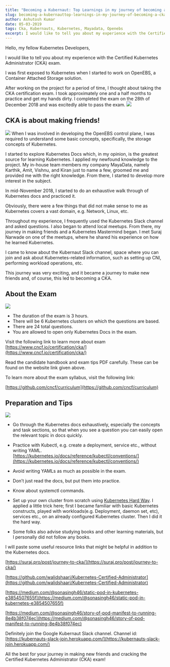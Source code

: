 ```yaml
---
title: "Becoming a Kubernaut: Top Learnings in my journey of becoming a CKA"
slug: becoming-a-kubernauttop-learnings-in-my-journey-of-becoming-a-cka
author: Ashutosh Kumar
date: 05-03-2019
tags: Cka, Kubernauts, Kubernetes, Mayadata, Openebs
excerpt: I would like to tell you about my experience with the Certified Kubernetes Administrator (CKA) exam.
---
```


Hello, my fellow Kubernetes Developers,

I would like to tell you about my experience with the Certified Kubernetes Administrator (CKA) exam.

I was first exposed to Kubernetes when I started to work on OpenEBS, a Container Attached Storage solution.

After working on the project for a period of time, I thought about taking the CKA certification exam. I took approximately one and a half months to practice and get my hands dirty. I completed the exam on the 28th of December 2018 and was excitedly able to pass the exam.
![](https://lh6.googleusercontent.com/xjqXS1OHG4peRCNCbgIucCHlqEEgY4dzFr2vCot0pj0dRz075Xv7Ed2p9yBiqYMWLkvKOFLLIkXL-6lTtqIap981KBWebNZvfBn8SYmOstKa-SjdUruWyli92vsGatDvXt5Nveq2)
## CKA is about making friends!
![](https://lh6.googleusercontent.com/y-dr6deMc6gBAJs4UKCCdA_rmDTbRLyyUd5OLMj1u6_deX1JIDWVUJq-iQvBnJXKMrs3z5pqcT6FPEfaH8qJ80Gt0BdoQ5qOOEdDoy5ZI6KNfySYzr-dy52ojIb-U-W4ZiCXHJDR)
When I was involved in developing the OpenEBS control plane, I was required to understand some basic concepts, specifically, the storage concepts of Kubernetes.

I started to explore Kubernetes Docs which, in my opinion, is the greatest source for learning Kubernetes. I applied my newfound knowledge to the project. My in-house team members my company MayaData, namely Karthik, Amit, Vishnu, and Kiran just to name a few, groomed me and provided me with the right knowledge. From there, I started to develop more interest in the subject.

In mid-November 2018, I started to do an exhaustive walk through of Kubernetes docs and practiced it.

Obviously, there were a few things that did not make sense to me as Kubernetes covers a vast domain, e.g. Network, Linux, etc.

Throughout my experience, I frequently used the Kubernetes Slack channel and asked questions. I also began to attend local meetups. From there, my journey in making friends and a Kubernetes Mastermind began. I met Suraj Narwade on one of the meetups, where he shared his experience on how he learned Kubernetes.

I came to know about the Kubernaut Slack channel, space where you can join and ask about Kubernetes-related information, such as setting up CNI, performing workload operations, etc.

This journey was very exciting, and it became a journey to make new friends and, of course, this led to becoming a CKA. 

## About the Exam
![](https://lh6.googleusercontent.com/8O1iFmqiXACiozyrrBeMHHX3GKf9HstipsrtEK7MnPyppP9kQVxxIL1aXogrCYs8fdOCYe1952aBSpqp2bokSxpMpvkn770m4wfMjuBlNEWeeETInd7cSX-l70GUq1o3QI3SonVq)
- The duration of the exam is 3 hours.
- There will be 6 Kubernetes clusters on which the questions are based.
- There are 24 total questions.
- You are allowed to open only Kubernetes Docs in the exam.

Visit the following link to learn more about exam
[https://www.cncf.io/certification/cka/](https://www.cncf.io/certification/cka/)

Read the candidate handbook and exam tips PDF carefully. These can be found on the website link given above.

To learn more about the exam syllabus, visit the following link:

[https://github.com/cncf/curriculum](https://github.com/cncf/curriculum)

## Preparation and Tips
![](https://lh3.googleusercontent.com/y5Y0lbm9j0gl9pMSf2pV9cAwHrLHzk2As5oReKk-gtz--IeZvCs4V1lPQeUKQImkpKQvoX3N7YGl-3OMMva5-vNzQpEYT6curv_PbRdDIZgMuKkGzx9wj4yD5CAc62xMU5YrOdid)
- Go through the Kubernetes docs exhaustively, especially the concepts and task sections, so that when you see a question you can easily open the relevant topic in docs quickly.
- Practice with Kubectl, e.g. create a deployment, service etc., without writing YAML.
[https://kubernetes.io/docs/reference/kubectl/conventions/](https://kubernetes.io/docs/reference/kubectl/conventions/)

- Avoid writing YAMLs as much as possible in the exam.
- Don’t just read the docs, but put them into practice.
- Know about systemctl commands.
- Set up your own cluster from scratch using [Kubernetes Hard Way](https://github.com/kelseyhightower/kubernetes-the-hard-way). I applied a little trick here; first I became familiar with basic Kubernetes constructs, played with workloads(e.g. Deployment, daemon set, etc), services etc., on an already configured Kubernetes cluster. Then I did it the hard way.
- Some folks also advise studying books and other learning materials, but I personally did not follow any books.

I will paste some useful resource links that might be helpful in addition to the Kubernetes docs.

[https://suraj.pro/post/journey-to-cka/](https://suraj.pro/post/journey-to-cka/)

[https://github.com/walidshaari/Kubernetes-Certified-Administrator](https://github.com/walidshaari/Kubernetes-Certified-Administrator)

[https://medium.com/@sonasingh46/static-pod-in-kubernetes-e3854507655f](https://medium.com/@sonasingh46/static-pod-in-kubernetes-e3854507655f)

[https://medium.com/@sonasingh46/story-of-pod-manifest-to-running-8e4b38f074ec](https://medium.com/@sonasingh46/story-of-pod-manifest-to-running-8e4b38f074ec)

Definitely join the Google Kubernaut Slack channel.
Channel id: [https://kubernauts-slack-join.herokuapp.com/](https://kubernauts-slack-join.herokuapp.com/)

All the best for your journey in making new friends and cracking the Certified Kubernetes Administrator (CKA) exam!
